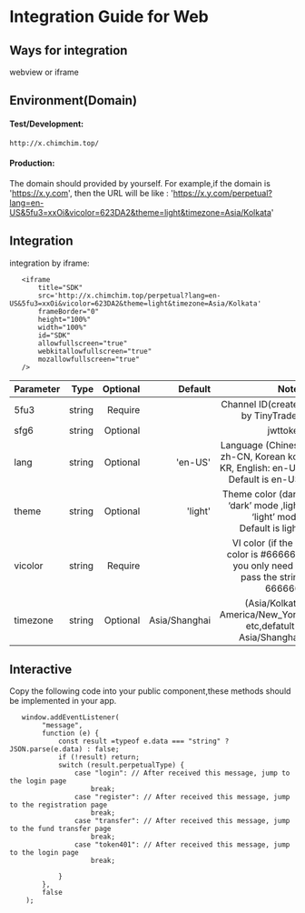 # Integration Guide for Web

## Ways for integration
   webview or iframe
## Environment(Domain)
   #### Test/Development:
    http://x.chimchim.top/
   #### Production:
   The domain should provided by yourself. For example,if the domain is 'https://x.y.com', then the URL will be like : 'https://x.y.com/perpetual?lang=en-US&5fu3=xxOi&vicolor=623DA2&theme=light&timezone=Asia/Kolkata'
## Integration
   integration by iframe:
   
       <iframe
           title="SDK"
           src='http://x.chimchim.top/perpetual?lang=en-US&5fu3=xxOi&vicolor=623DA2&theme=light&timezone=Asia/Kolkata'
           frameBorder="0"
           height="100%"
           width="100%"
           id="SDK"
           allowfullscreen="true"
           webkitallowfullscreen="true"
           mozallowfullscreen="true"
       />
   
  
   
   |Parameter|Type|Optional|Default|Notes|
   |---|---:|---:|---:|---:|
   |5fu3|string|Require||Channel ID(created by TinyTrader)|
   |sfg6|string|Optional||jwttoken|
   |lang|string|Optional|'en-US'|Language (Chinese zh-CN, Korean ko-KR, English: en-US. Default is en-US)|
   |theme|string|Optional|'light'|Theme color (dark: ‘dark’ mode ,light: ‘light’ mode. Default is light)|
   |vicolor|string|Require||VI color (if the VI color is #666666, you only need to pass the string 666666)|
   |timezone|string|Optional|Asia/Shanghai|(Asia/Kolkata, America/New_York, etc,defatult is Asia/Shanghai)|
   
## Interactive
   Copy the following code into your public component,these methods should be implemented in your app.
   
   
       window.addEventListener(
            "message",
            function (e) {
                const result =typeof e.data === "string" ? JSON.parse(e.data) : false;
                if (!result) return;
                switch (result.perpetualType) {
                    case "login": // After received this message, jump to the login page
                        break;
                    case "register": // After received this message, jump to the registration page
                        break;
                    case "transfer": // After received this message, jump to the fund transfer page
                        break;
                    case "token401": // After received this message, jump to the login page
                        break;

                }
            },
            false
        );
